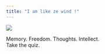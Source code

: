```yaml
---
title: "I am like ze wind !"
---
```


![](http://www.boomspeed.com/vivere/wind.jpg)  
  
Memory. Freedom. Thoughts. Intellect.  
Take the quiz.

